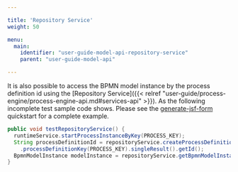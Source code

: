 ```yaml
---

title: 'Repository Service'
weight: 50

menu:
  main:
    identifier: "user-guide-model-api-repository-service"
    parent: "user-guide-model-api"

---
```



It is also possible to access the BPMN model instance by the process definition id using the [Repository Service]({{< relref "user-guide/process-engine/process-engine-api.md#services-api" >}}). As the following incomplete test sample code shows. Please see the [generate-jsf-form](https://github.com/camunda/camunda-bpm-examples/tree/master/bpmn-model-api/generate-jsf-form) quickstart for a complete example.

```java
public void testRepositoryService() {
  runtimeService.startProcessInstanceByKey(PROCESS_KEY);
  String processDefinitionId = repositoryService.createProcessDefinitionQuery()
    .processDefinitionKey(PROCESS_KEY).singleResult().getId();
  BpmnModelInstance modelInstance = repositoryService.getBpmnModelInstance(processDefinitionId);
}
```
